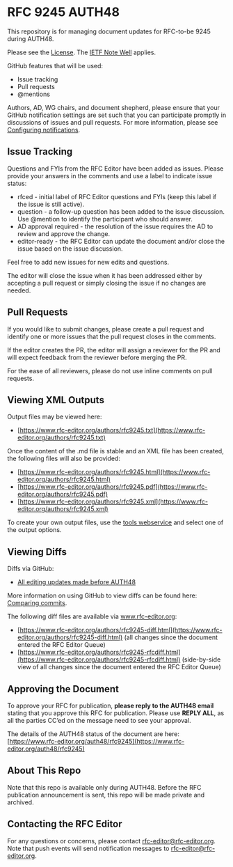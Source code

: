 # RFC 9245 AUTH48
This repository is for managing document updates for RFC-to-be 9245 during AUTH48. 

Please see the [License](https://github.com/rfc-editor/rfc9245-AUTH48/blob/main/LICENSE.md). The [IETF Note Well](https://github.com/rfc-editor/rfc9245-AUTH48/blob/main/note-well.md) applies.

GitHub features that will be used:
* Issue tracking
* Pull requests
* @mentions

Authors, AD, WG chairs, and document shepherd, please ensure that your GitHub notification settings are set such that you can participate promptly in discussions of issues and pull requests. For more information, please see [Configuring notifications](https://docs.github.com/en/account-and-profile/managing-subscriptions-and-notifications-on-github/setting-up-notifications/configuring-notifications).

## Issue Tracking
Questions and FYIs from the RFC Editor have been added as issues. Please provide your answers in the comments and use a label to indicate issue status:
* rfced - initial label of RFC Editor questions and FYIs (keep this label if the issue is still active).
* question - a follow-up question has been added to the issue discussion. Use @mention to identify the participant who should answer. 
* AD approval required - the resolution of the issue requires the AD to review and approve the change.
* editor-ready - the RFC Editor can update the document and/or close the issue based on the issue discussion.

Feel free to add new issues for new edits and questions. 

The editor will close the issue when it has been addressed either by accepting a pull request or simply closing the issue if no changes are needed. 

## Pull Requests
If you would like to submit changes, please create a pull request and identify one or more issues that the pull request closes in the comments. 

If the editor creates the PR, the editor will assign a reviewer for the PR and will expect feedback from the reviewer before merging the PR. 

For the ease of all reviewers, please do not use inline comments on pull requests.

## Viewing XML Outputs
Output files may be viewed here:
* [https://www.rfc-editor.org/authors/rfc9245.txt](https://www.rfc-editor.org/authors/rfc9245.txt)

Once the content of the .md file is stable and an XML file has been created, the following files will also be provided:
* [https://www.rfc-editor.org/authors/rfc9245.html](https://www.rfc-editor.org/authors/rfc9245.html)
* [https://www.rfc-editor.org/authors/rfc9245.pdf](https://www.rfc-editor.org/authors/rfc9245.pdf)
* [https://www.rfc-editor.org/authors/rfc9245.xml](https://www.rfc-editor.org/authors/rfc9245.xml)
   
To create your own output files, use the [tools webservice](https://author-tools.ietf.org/) and select one of the output options.

## Viewing Diffs
Diffs via GitHub:
* [All editing updates made before AUTH48](https://github.com/sginoza/rfc9245-AUTH48/commit/c4b6b684fbcb1ce9fd93fb044ad56b7195935d95)

More information on using GitHub to view diffs can be found here: [Comparing commits](https://docs.github.com/en/github/committing-changes-to-your-project/viewing-and-comparing-commits/comparing-commits).

The following diff files are available via www.rfc-editor.org:
* [https://www.rfc-editor.org/authors/rfc9245-diff.html](https://www.rfc-editor.org/authors/rfc9245-diff.html) (all changes since the document entered the RFC Editor Queue)
* [https://www.rfc-editor.org/authors/rfc9245-rfcdiff.html](https://www.rfc-editor.org/authors/rfc9245-rfcdiff.html) (side-by-side view of all changes since the document entered the RFC Editor Queue)

## Approving the Document 
To approve your RFC for publication, **please reply to the AUTH48 email** stating that you approve this RFC for publication.  Please use **REPLY ALL**, as all the parties CC’ed on the message need to see your approval.

The details of the AUTH48 status of the document are here: [https://www.rfc-editor.org/auth48/rfc9245](https://www.rfc-editor.org/auth48/rfc9245)

## About This Repo
Note that this repo is available only during AUTH48. Before the RFC publication announcement is sent, this repo will be made private and archived. 

## Contacting the RFC Editor
For any questions or concerns, please contact rfc-editor@rfc-editor.org. 
Note that push events will send notification messages to rfc-editor@rfc-editor.org. 

